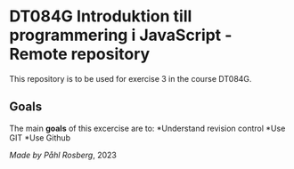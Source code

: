 # DT084G Introduktion till programmering i JavaScript - Remote repository

This repository is to be used for exercise 3 in the course DT084G.

## Goals
The main **goals** of this excercise are to:
*Understand revision control
*Use GIT
*Use Github

_Made by Påhl Rosberg_, 2023
